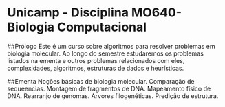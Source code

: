 # Unicamp - Disciplina MO640- Biologia Computacional

##Prólogo 
Este é um curso sobre algoritmos para resolver problemas em biologia molecular.  Ao longo do semestre estudaremos os problemas listados na ementa e outros problemas relacionados com eles, complexidades, algoritmos, estruturas de dados e heurísticas.  

##Ementa
Noções  básicas  de  biologia  molecular.    Comparação  de  sequeencias.    Montagem  de fragmentos de DNA.  Mapeamento físico de DNA.  Rearranjo de genomas. Arvores  filogenéticas. Predição de estrutura.
